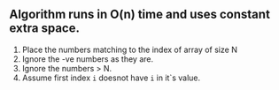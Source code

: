 ## Algorithm runs in O(n) time and uses constant extra space.

1.  Place the numbers matching to the index of array of size N
2.  Ignore the -ve numbers as they are.
3.  Ignore the numbers > N.
4.  Assume first index `i` doesnot have `i` in it`s value.
